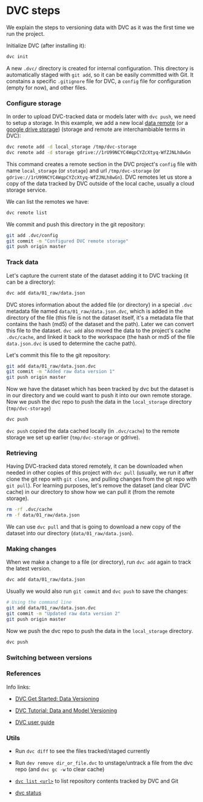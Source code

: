 # DVC steps

We explain the steps to versioning data with DVC as it was the first time we run the project.

Initialize DVC (after installing it):

```bash
dvc init
```

A new `.dvc/` directory is created for internal configuration. This directory is automatically staged with `git add`, so it can be easily committed with Git. It constains a specific `.gitignore` file for DVC, a `config` file for configuration (empty for now), and other files.


### Configure storage 

In order to upload DVC-tracked data or models later with `dvc push`, we need to setup a storage. In this example, we add a new local [data remote](https://dvc.org/doc/command-reference/remote/add) (or a [google drive storage](https://youtu.be/kLKBcPonMYw?t=205)) (storage and remote are interchambiable terms in DVC):

```bash
dvc remote add -d local_storage /tmp/dvc-storage
dvc remote add -d storage gdrive://1rU99NCYC4WqpCYZcXtyq-WfZJNLh8wGn
```
This command creates a remote section in the DVC project's `config` file with name `local_storage` (or `stotage`) and url `/tmp/dvc-storage` (or `gdrive://1rU99NCYC4WqpCYZcXtyq-WfZJNLh8wGn`). DVC remotes let us store a copy of the data tracked by DVC outside of the local cache, usually a cloud storage service.

We can list the remotes we have: 

```bash
dvc remote list
```

We commit and push this directory in the git repository:
```bash
git add .dvc/config
git commit -m "Configured DVC remote storage"
git push origin master
```

### Track data

Let's capture the current state of the dataset adding it to DVC tracking (it can be a directory):
```bash
dvc add data/01_raw/data.json
```

DVC stores information about the added file (or directory) in a special `.dvc` metadata file named
`data/01_raw/data.json.dvc`, which is added in the directory of the file (this file is not the dataset itself, it's a metadata file that contains the hash (md5) of the dataset and the path). Later we can convert this file to the dataset. `dvc add` also moved the data to the project's cache `.dvc/cache`, and linked it back to the workspace (the hash or md5 of the file `data.json.dvc` is used to determine the cache path).

Let's commit this file to the git repository:

```bash
git add data/01_raw/data.json.dvc
git commit -m "Added raw data version 1"
git push origin master
```

Now we have the dataset which has been tracked by dvc but the dataset is in our directory and we could want to push it into our own remote storage. Now we push the dvc repo to push the data in the `local_storage` directory (`tmp/dvc-storage`)

```bash
dvc push
```
`dvc push` copied the data cached locally (in `.dvc/cache`) to the remote storage we set up earlier (`tmp/dvc-storage` or gdrive).

### Retrieving

Having DVC-tracked data stored remotely, it can be downloaded when needed in other copies of this project with `dvc pull` (usually, we run it after clone the git repo with `git clone`, and pulling changes from the git repo with  `git pull`).
For learning purposes, let's remove the dataset (and clear DVC cache) in our directory to show how we can pull it (from the remote storage).

```bash
rm -rf .dvc/cache
rm -f data/01_raw/data.json
```

We can use `dvc pull` and that is going to download a new copy of the dataset into our directory (`data/01_raw/data.json`).

### Making changes

When we make a change to a file (or directory), run `dvc add` again to track the latest version.

```bash
dvc add data/01_raw/data.json
```

Usually we would also run `git commit` and `dvc push` to save the changes:

```bash
# Using the command line
git add data/01_raw/data.json.dvc
git commit -m "Updated raw data version 2"
git push origin master
```

Now we push the dvc repo to push the data in the `local_storage` directory.

```bash
dvc push
```

### Switching between versions



### References

Info links:

- [DVC  Get Started: Data Versioning](https://dvc.org/doc/start/data-versioning)

- [DVC Tutorial: Data and Model Versioning](https://dvc.org/doc/use-cases/versioning-data-and-model-files/tutorial)

- [DVC user guide](https://dvc.org/doc/user-guide)


### Utils

- Run `dvc diff` to see the files tracked/staged currently

- Run `dev remove dir_or_file.dvc` to unstage/untrack a file from the dvc repo (and `dvc gc -w` to clear cache)

- [`dvc list <url>`](https://dvc.org/doc/command-reference/list) to list repository contents tracked by DVC and Git

- [dvc status](https://dvc.org/doc/command-reference/status)